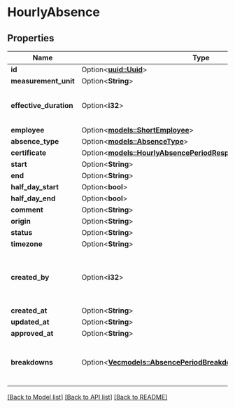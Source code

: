 # HourlyAbsence

## Properties

Name | Type | Description | Notes
------------ | ------------- | ------------- | -------------
**id** | Option<[**uuid::Uuid**](uuid::Uuid.md)> |  | [optional]
**measurement_unit** | Option<**String**> |  | [optional]
**effective_duration** | Option<**i32**> | Period effective duration in minutes | [optional]
**employee** | Option<[**models::ShortEmployee**](ShortEmployee.md)> |  | [optional]
**absence_type** | Option<[**models::AbsenceType**](AbsenceType.md)> |  | [optional]
**certificate** | Option<[**models::HourlyAbsencePeriodResponseAttributesCertificate**](HourlyAbsencePeriodResponseAttributes_certificate.md)> |  | [optional]
**start** | Option<**String**> |  | [optional]
**end** | Option<**String**> |  | [optional]
**half_day_start** | Option<**bool**> |  | [optional]
**half_day_end** | Option<**bool**> |  | [optional]
**comment** | Option<**String**> |  | [optional]
**origin** | Option<**String**> |  | [optional]
**status** | Option<**String**> |  | [optional]
**timezone** | Option<**String**> |  | [optional]
**created_by** | Option<**i32**> | ID of the employee who created the absence period. | [optional]
**created_at** | Option<**String**> |  | [optional]
**updated_at** | Option<**String**> |  | [optional]
**approved_at** | Option<**String**> |  | [optional]
**breakdowns** | Option<[**Vec<models::AbsencePeriodBreakdown>**](AbsencePeriodBreakdown.md)> | Breakdowns of effective duration by day of absence. | [optional]

[[Back to Model list]](../README.md#documentation-for-models) [[Back to API list]](../README.md#documentation-for-api-endpoints) [[Back to README]](../README.md)


